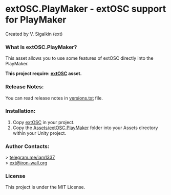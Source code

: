 # extOSC.PlayMaker - extOSC support for PlayMaker

Created by V. Sigalkin (ext)

### What Is extOSC.PlayMaker?
This asset allows you to use some features of extOSC directly into the PlayMaker.

**This project require: [extOSC](https://github.com/Iam1337/extOSC) asset.**

### Release Notes:

You can read release notes in [versions.txt](Assets/extOSC.PlayMaker/versions.txt) file.

### Installation:

1) Copy [extOSC](https://github.com/Iam1337/extOSC) in your project.
2) Copy the [Assets/extOSC.PlayMaker](Assets/extOSC.PlayMaker) folder into your Assets directory within your Unity project.

### Author Contacts:
\> [telegram.me/iam1337](http://telegram.me/iam1337) <br>
\> [ext@iron-wall.org](mailto:ext@iron-wall.org)

### License
This project is under the MIT License.
